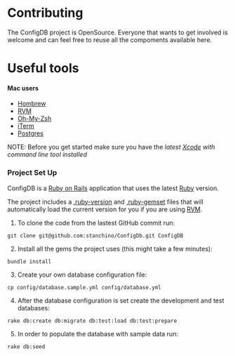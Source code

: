 Contributing
============
The ConfigDB project is OpenSource. Everyone that wants to get involved
is welcome and can feel free to reuse all the compoments available here.

Useful tools
============

#### Mac users

* [Hombrew](http://mxcl.github.com/homebrew/)
* [RVM](https://rvm.io/)
* [Oh-My-Zsh](https://github.com/robbyrussell/oh-my-zsh)
* [iTerm](http://www.iterm2.com/#/section/home)
* [Postgres](http://www.enterprisedb.com/products-services-training/pgdownload#osx)

NOTE: Before you get started make sure you have the *latest [Xcode](https://developer.apple.com/xcode/) with command line tool installed*


### Project Set Up
ConfigDB is a [Ruby on Rails](http://rubyonrails.org/) application that uses the latest [Ruby](https://www.ruby-lang.org/en/) version.

The project includes a [.ruby-version](.ruby-version) and [.ruby-gemset](.ruby-gemset) files that will automatically load the current version for you if you are using [RVM](https://rvm.io/).

1. To clone the code from the lastest GitHub commit run:
```
git clone git@github.com:stanchino/ConfigDb.git ConfigDB
```

2. Install all the gems the project uses (this might take a few minutes):
```
bundle install
```

3. Create your own database configuration file:
```
cp config/database.sample.yml config/database.yml
```

4. After the database configuration is set create the development and
   test databases:
```
rake db:create db:migrate db:test:load db:test:prepare
```

5. In order to populate the database with sample data run:
```
rake db:seed
```
